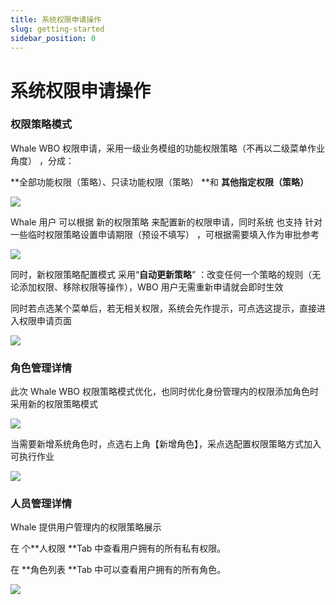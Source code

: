 ```yaml
---
title: 系统权限申请操作
slug: getting-started
sidebar_position: 0
---
```



# 系统权限申请操作

### 权限策略模式

Whale WBO 权限申请，采用一级业务模组的功能权限策略（不再以二级菜单作业角度） ，分成：

**全部功能权限（策略）、只读功能权限（策略） **和 **其他指定权限（策略）**

<img src="/assets/JcR4bjK5yoIGwsxuXDBc3LyWnRe.png"/>

Whale 用户 可以根据 新的权限策略 来配置新的权限申请，同时系统 也支持 针对一些临时权限策略设置申请期限（预设不填写） ，可根据需要填入作为审批参考

<img src="/assets/KV7dbh3x6oTtYVx7rYbc1ByRnQh.png"/>

同时，新权限策略配置模式 采用“**自动更新策略**” ：改变任何一个策略的规则（无论添加权限、移除权限等操作），WBO 用户无需重新申请就会即时生效

同时若点选某个菜单后，若无相关权限，系统会先作提示，可点选这提示，直接进入权限申请页面

<img src="/assets/Fa1ZbxQ5VoyOBBxCSAKc8VjUnrd.png"/>

### 角色管理详情

此次 Whale WBO 权限策略模式优化，也同时优化身份管理内的权限添加角色时采用新的权限策略模式

<img src="/assets/PJwkblkFFoHIJqxX8rHcnjscn6d.png"/>

当需要新增系统角色时，点选右上角【新增角色】，采点选配置权限策略方式加入可执行作业

<img src="/assets/E9tzb9h1IojZ0PxLzCLcmxz0n0d.png"/>

### 人员管理详情

Whale 提供用户管理内的权限策略展示

在 个**人权限 **Tab 中查看用户拥有的所有私有权限。

在 **角色列表 **Tab 中可以查看用户拥有的所有角色。

<img src="/assets/ML87buEkMobFdmxcHDccTBm1nS3.png"/>


